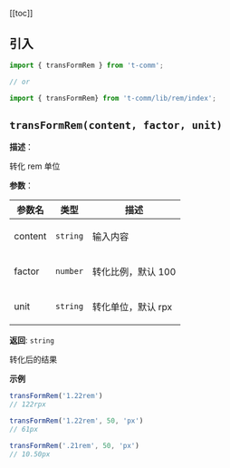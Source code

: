 [[toc]]

## 引入

```ts
import { transFormRem } from 't-comm';

// or

import { transFormRem} from 't-comm/lib/rem/index';
```


## `transFormRem(content, factor, unit)` 


**描述**：<p>转化 rem 单位</p>

**参数**：


| 参数名 | 类型 | 描述 |
| --- | --- | --- |
| content | <code>string</code> | <p>输入内容</p> |
| factor | <code>number</code> | <p>转化比例，默认 100</p> |
| unit | <code>string</code> | <p>转化单位，默认 rpx</p> |

**返回**: <code>string</code><br>

<p>转化后的结果</p>

**示例**

```ts
transFormRem('1.22rem')
// 122rpx

transFormRem('1.22rem', 50, 'px')
// 61px

transFormRem('.21rem', 50, 'px')
// 10.50px
```
